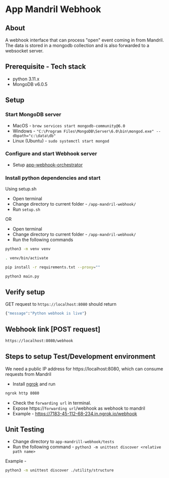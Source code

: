 # App Mandril Webhook

## About
A webhook interface that can process "open" event coming in from Mandril. The data is stored in a mongodb collection and is also forwarded to a websocket server.


## Prerequisite - Tech stack
- python 3.11.x
- MongoDB v6.0.5


## Setup

### Start MongoDB server
- MacOS - `brew services start mongodb-community@6.0`
- Windows - `"C:\Program Files\MongoDB\Server\6.0\bin\mongod.exe" --dbpath="c:\data\db"`
- Linux (Ubuntu) - `sudo systemctl start mongod`

### Configure and start Webhook server
- Setup [app-webhook-orchestrator](../app-webhook-orchestrator/readme.md#setup)

### Install python dependencies and start
Using setup.sh

- Open terminal
- Change directory to current folder - `/app-mandril-webhook/`
- Run `setup.sh`

OR

- Open terminal
- Change directory to current folder - `/app-mandril-webhook/`
- Run the following commands

```bash
python3 -m venv venv

. venv/bin/activate

pip install -r requirements.txt --proxy=""

python3 main.py
```

## Verify setup

GET request to `https://localhost:8080` should return 
```bash 
{"message":"Python webhook is live"}
```

## Webhook link [POST request]
```bash 
https://localhost:8080/webhook

```

## Steps to setup Test/Development environment

We need a public IP address for https://localhost:8080, which can consume requests from Mandril
- Install [ngrok](https://ngrok.com) and run

```bash
ngrok http 8080
```
- Check the `forwarding url` in terminal.
- Expose https://`forwarding url`/webhook as webhook to mandril
- Example  - https://7183-45-112-68-234.in.ngrok.io/webhook


## Unit Testing
- Change directory to `app-mandrill-webhook/tests`
- Run the following command - `python3 -m unittest discover <relative path name>`

Example - 
```bash 
python3 -m unittest discover ./utility/structure
```


